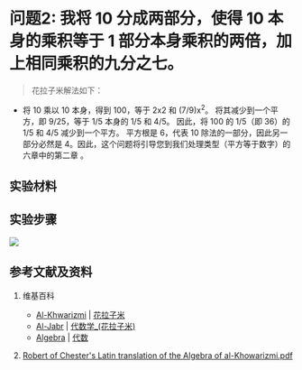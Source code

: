 # 问题2: 我将 10 分成两部分，使得 10 本身的乘积等于 1 部分本身乘积的两倍，加上相同乘积的九分之七。

> 花拉子米解法如下：
>  
- 将 10 乘以 10 本身，得到 100，等于 2x2 和 (7/9)x<sup>2</sup>。 将其减少到一个平方，即 9/25，等于 1/5 本身的 1/5 和 4/5。 因此，将 100 的 1/5（即 36）的 1/5 和 4/5 减少到一个平方。 平方根是 6，代表 10 除法的一部分，因此另一部分必然是 4。因此，这个问题将引导您到我们处理类型（平方等于数字）的六章中的第二章 。

## 实验材料

## 实验步骤

![](/images/函数和极限/花拉子米的《代数学》中典型的推演实验/问题2/1a1.jpg)

## 参考文献及资料

1. 维基百科
	- [Al-Khwarizmi](https://en.wikipedia.org/wiki/Al-Khwarizmi) | [花拉子米](https://zh.wikipedia.org/wiki/花拉子米) 
	- [Al-Jabr](https://en.wikipedia.org/wiki/Al-Jabr) | [代数学_(花拉子米)](https://zh.wikipedia.org/wiki/代数学 (花拉子米)) 
	- [Algebra](https://en.wikipedia.org/wiki/Algebra) | [代数](https://zh.wikipedia.org/wiki/代数) 

2. [Robert of Chester's Latin translation of the Algebra of al-Khowarizmi.pdf](https://www.wilbourhall.org/pdfs/mbp/robertofchesters00khuw.pdf) 




